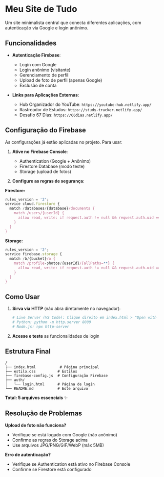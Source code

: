# Meu Site de Tudo

Um site minimalista central que conecta diferentes aplicações, com autenticação via Google e login anônimo.

## Funcionalidades

- **Autenticação Firebase**:
  - Login com Google
  - Login anônimo (visitante)
  - Gerenciamento de perfil
  - Upload de foto de perfil (apenas Google)
  - Exclusão de conta

- **Links para Aplicações Externas**:
  - Hub Organizador do YouTube: `https://youtube-hub.netlify.app/`
  - Rastreador de Estudos: `https://study-tracker.netlify.app/`
  - Desafio 67 Dias: `https://66dias.netlify.app/`

## Configuração do Firebase

As configurações já estão aplicadas no projeto. Para usar:

1. **Ative no Firebase Console**:
   - Authentication (Google + Anônimo)
   - Firestore Database (modo teste)
   - Storage (upload de fotos)

2. **Configure as regras de segurança**:

**Firestore:**
```javascript
rules_version = '2';
service cloud.firestore {
  match /databases/{database}/documents {
    match /users/{userId} {
      allow read, write: if request.auth != null && request.auth.uid == userId;
    }
  }
}
```

**Storage:**
```javascript
rules_version = '2';
service firebase.storage {
  match /b/{bucket}/o {
    match /profile-photos/{userId}/{allPaths=**} {
      allow read, write: if request.auth != null && request.auth.uid == userId;
    }
  }
}
```

## Como Usar

1. **Sirva via HTTP** (não abra diretamente no navegador):
   ```bash
   # Live Server (VS Code): Clique direito em index.html > "Open with Live Server"
   # Python: python -m http.server 8000
   # Node.js: npx http-server
   ```

2. **Acesse e teste** as funcionalidades de login

## Estrutura Final

```
/
├── index.html           # Página principal  
├── estilo.css          # Estilos
├── firebase-config.js  # Configuração Firebase
├── auth/
│   └── login.html      # Página de login
└── README.md           # Este arquivo
```

**Total: 5 arquivos essenciais** ✨

## Resolução de Problemas

**Upload de foto não funciona?**
- Verifique se está logado com Google (não anônimo)
- Confirme as regras do Storage acima
- Use arquivos JPG/PNG/GIF/WebP (máx 5MB)

**Erro de autenticação?**
- Verifique se Authentication está ativo no Firebase Console
- Confirme se Firestore está configurado
